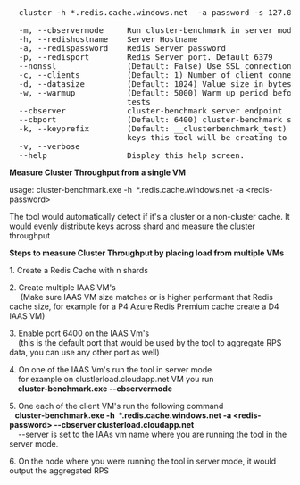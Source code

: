 ﻿<pre>
  cluster -h *.redis.cache.windows.net  -a password -s 127.0.0.1

  -m, --cbservermode     Run cluster-benchmark in server mode
  -h, --redishostname    Server Hostname
  -a, --redispassword    Redis Server password
  -p, --redisport        Redis Server port. Default 6379
  --nonssl               (Default: False) Use SSL connection
  -c, --clients          (Default: 1) Number of client connection to create
  -d, --datasize         (Default: 1024) Value size in bytes
  -w, --warmup           (Default: 5000) Warm up period before running the
                         tests
  --cbserver             cluster-benchmark server endpoint
  --cbport               (Default: 6400) cluster-benchmark server port
  -k, --keyprefix        (Default: __clusterbenchmark_test) Key prefix of the
                         keys this tool will be creating to perform operations
  -v, --verbose
  --help                 Display this help screen.
</pre>
  <p>
    <strong>Measure Cluster Throughput from a single VM</strong></p>
<p>
   usage: cluster-benchmark.exe -h&nbsp; *.redis.cache.windows.net -a &lt;redis-password&gt;
</p>
<p>
    The tool would automatically detect if it&#39;s a cluster or a non-cluster cache.
    It would evenly distribute keys across shard and measure the cluster throughput </p>
<p>
    <strong>Steps to measure Cluster Throughput by placing load from multiple VMs</strong></p>
<p>
    1. Create a Redis Cache with n shards</p>
<p>
    2. Create multiple IAAS VM&#39;s
    <br />
&nbsp;&nbsp;&nbsp;&nbsp; (Make sure IAAS VM size matches or is higher performant that Redis cache size, for example for a P4 Azure Redis Premium cache create a D4 IAAS VM)</p>
<p>
    3. Enable port 6400 on the IAAS Vm&#39;s <br />
&nbsp;&nbsp;&nbsp; (this is the default port that would be used by the tool to aggregate RPS data, you can use any other port as well)</p>
<p>
    4. On one of the IAAS Vm&#39;s run the tool in server mode<br />
&nbsp;&nbsp;&nbsp; for example on clustlerload.cloudapp.net VM you run<br />
&nbsp;&nbsp; <strong>&nbsp;cluster-benchmark.exe --cbservermode&nbsp;
    <br />
    </strong>
</p>
<p>
    5. One each of the client VM&#39;s run the following command<br />
    <strong>&nbsp;&nbsp; cluster-benchmark.exe -h&nbsp; *.redis.cache.windows.net -a &lt;redis-password&gt; --cbserver clusterload.cloudapp.net<br />
    </strong>&nbsp;&nbsp;&nbsp; --server is set to the IAAs vm name where you are running the tool in the server mode.</p>
<p>
    6. On the node where you were running the tool in server mode, it would output the aggregated RPS</p>
<p>
    &nbsp;</p>
<p>
    
